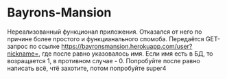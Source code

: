 # Bayrons-Mansion
Нереализованный функционал приложения. Отказался от него по причине более простого и функцианального спомоба. Передаётся GET-запрос по ссылке https://bayronsmansion.herokuapp.com/user?nickname=, где после равно указовалось имя. Если имя есть в БД, то возращается 1, в противном случае - 0.
Попробуйте после равно написать всё, чтё захотите, потом  попробуйте super4 
